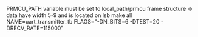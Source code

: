 PRMCU_PATH variable must be set to local_path/prmcu
frame structure -> data have width 5-9 and is located on lsb
make all NAME=uart_transmitter_tb FLAGS="-DN_BITS=6 -DTEST=20 -DRECV_RATE=115000"
